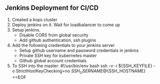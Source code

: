 ## Jenkins Deployment for CI/CD

1. Created a kops cluster
2. Deploy jenkins on it. Wait for loadbalancer to come up
3. Setup jenkins. 
	- Disable CORS from global security 
	- Add github authentication, ssh plugins
4. Add the following credentials to your jenkins server
	- Setup github username and password credentials in jenkins
	- Private SSH key for kubernetes master
	- Github global account credentials
5. To SSH into the master:
	#!/usr/bin/env bash
	ssh -v -i ${SSH_KEYFILE} -o StrictHostKeyChecking=no ${SSH_USERNAME}@${SSH_HOSTNAME}  <<EOF